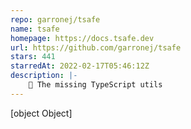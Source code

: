 ```yaml
---
repo: garronej/tsafe
name: tsafe
homepage: https://docs.tsafe.dev
url: https://github.com/garronej/tsafe
stars: 441
starredAt: 2022-02-17T05:46:12Z
description: |-
    🔩 The missing TypeScript utils
---
```


[object Object]
